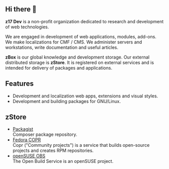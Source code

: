 ## Hi there 👋

**z17 Dev** is a non-profit organization dedicated to research and development of web technologies.

We are engaged in development of web applications, modules, add-ons. We make localizations for CMF / CMS. We administer servers and workstations, write documentation and useful articles.

**zBox** is our global knowledge and development storage. Our external distributed storage is **zStore**. It is registered on external services and is intended for delivery of packages and applications.

## Features

- Development and localization web apps, extensions and visual styles.
- Development and building packages for GNU/Linux.

## zStore

- [Packagist](https://packagist.org/packages/zstore)  
  Composer package repository.
- [Fedora COPR](https://copr.fedorainfracloud.org/coprs/zstore/)  
  Copr ("Community projects") is a service that builds open-source projects and creates RPM repositories.
- [openSUSE OBS](https://build.opensuse.org/project/show/home:zstore)  
  The Open Build Service is an openSUSE project.
